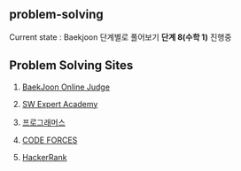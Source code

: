 ## problem-solving

Current state : Baekjoon 단계별로 풀어보기 <strong>단계 8(수학 1)</strong> 진행중

<h2>Problem Solving Sites</h2>

1. [BaekJoon Online Judge](https://www.acmicpc.net/)

2. [SW Expert Academy](https://swexpertacademy.com/main/main.do)

3. [프로그래머스](https://programmers.co.kr/learn/challenges)

4. [CODE FORCES](https://codeforces.com)

5. [HackerRank](https://www.hackerrank.com/)
